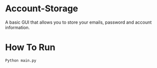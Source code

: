 # Account-Storage
A basic GUI that allows you to store your emails, password and account information.

# How To Run

```Python main.py``` 
